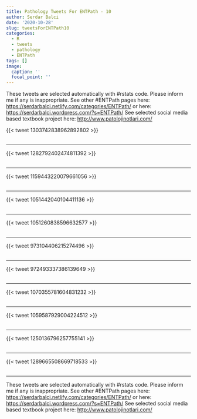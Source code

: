 ```yaml
---
title: Pathology Tweets For ENTPath - 10
author: Serdar Balci
date: '2020-10-28'
slug: tweetsForENTPath10
categories:
  - R
  - tweets
  - pathology
  - ENTPath
tags: []
image:
  caption: ''
  focal_point: ''
---
```



These tweets are selected automatically with #rstats code. Please inform me if any is inappropriate.
See other #ENTPath pages here: https://serdarbalci.netlify.com/categories/ENTPath/  or here: https://serdarbalci.wordpress.com/?s=ENTPath/ 
See selected social media based textbook project here: http://www.patolojinotlari.com/

{{< tweet 1303742838962892802 >}}
<br>
<br>
<hr>
{{< tweet 1282792402474811392 >}}
<br>
<br>
<hr>
{{< tweet 1159443220079661056 >}}
<br>
<br>
<hr>
{{< tweet 1051442040104411136 >}}
<br>
<br>
<hr>
{{< tweet 1051260838596632577 >}}
<br>
<br>
<hr>
{{< tweet 973104406215274496 >}}
<br>
<br>
<hr>
{{< tweet 972493337386139649 >}}
<br>
<br>
<hr>
{{< tweet 1070355781604831232 >}}
<br>
<br>
<hr>
{{< tweet 1059587929004224512 >}}
<br>
<br>
<hr>
{{< tweet 1250136796257755141 >}}
<br>
<br>
<hr>
{{< tweet 1289665508669718533 >}}
<br>
<br>
<hr>


These tweets are selected automatically with #rstats code. Please inform me if any is inappropriate.
See other #ENTPath pages here: https://serdarbalci.netlify.com/categories/ENTPath/  or here: https://serdarbalci.wordpress.com/?s=ENTPath/ 
See selected social media based textbook project here: http://www.patolojinotlari.com/
